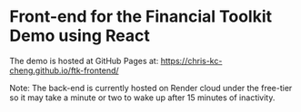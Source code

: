 # Front-end for the Financial Toolkit Demo using React

The demo is hosted at GitHub Pages at:
https://chris-kc-cheng.github.io/ftk-frontend/

Note: The back-end is currently hosted on Render cloud under the free-tier so it may take a minute or two to wake up after 15 minutes of inactivity.